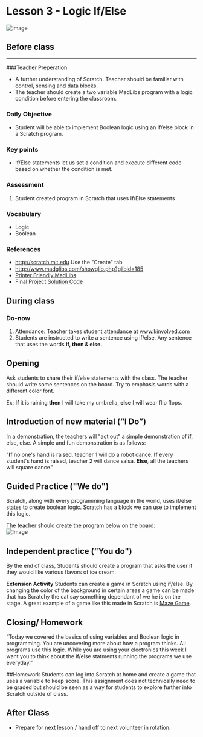 # Lesson 3 - Logic If/Else

![image](http://i.imgur.com/NIS7eyA.png)

## Before class
---
###Teacher Preperation
* A further understanding of Scratch. Teacher should be familiar with control, sensing and data blocks.
* The teacher should create a two variable MadLibs program with a logic condition before entering the classroom.


### Daily Objective
 
* Student will be able to implement Boolean logic using an if/else block in a Scratch program. 

### Key points


* If/Else statements let us set a condition and execute different code based on whether the condition is met.

### Assessment

1. Student created program in Scratch that uses If/Else statements


### Vocabulary

* Logic
* Boolean

### References

* <http://scratch.mit.edu> Use the "Create" tab
* <http://www.madglibs.com/showglib.php?glibid=185>
* [Printer Friendly MadLibs](http://www.madglibs.com/printglib.php?glibid=185)
* Final Project [Solution Code](http://scratch.mit.edu/projects/24577972/)

## During class

### Do-now

1. Attendance: Teacher takes student attendance at www.kinvolved.com
2. Students are instructed to write a sentence using if/else. Any sentence that uses the words **if, then & else.**

## Opening

Ask students to share their if/else statements with the class. The teacher should write some sentences on the board. Try to emphasis words with a different color font.

Ex: **If** it is raining **then** I will take my umbrella, **else** I will wear flip flops.

## Introduction of new material (“I Do”)

In a demonstration, the teachers will "act out" a simple demonstration of if, else, else. A simple and fun demonstration is as follows:

"**If** no one's hand is raised, teacher 1 will do a robot dance. **If** every student's hand is raised, teacher 2 will dance salsa. **Else**, all the teachers will square dance."

## Guided Practice ("We do")

Scratch, along with every programming language in the world, uses if/else states to create boolean logic. Scratch has a block we can use to implement this logic. 

The teacher should create the program below on the board:  
![Image](http://i.imgur.com/VpEyHso.png) 


## Independent practice ("You do")

By the end of class, Students should create a program that asks the user if they would like various flavors of ice cream.

**Extension Activity** Students can create a game in Scratch using if/else. By changing the color of the background in certain areas a game can be made that has Scratchy the cat say something dependant of we he is on the stage. A great example of a game like this made in Scratch is [Maze Game](http://scratch.mit.edu/projects/10544966/).


## Closing/ Homework

“Today we covered the basics of using variables and Boolean logic in programming. You are uncovering more about how a program thinks. All programs use this logic. While you are using your electronics this week I want you to think about the if/else statments running the programs we use everyday.”


##Homework
Students can log into Scratch at home and create a game that uses a variable to keep score. This assignment does not technically need to be graded but should be seen as a way for students to explore further into Scratch outside of class.

## After Class
* Prepare for next lesson / hand off to next volunteer in rotation.

